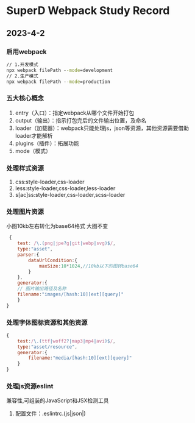 # SuperD Webpack Study Record
## 2023-4-2
### 启用webpack
``` cmd
// 1.开发模式
npx webpack filePath --mode=development
// 2.生产模式
npx webpack filePath --mode=production
```
### 五大核心概念
1. entry（入口）：指定webpack从哪个文件开始打包
2. output（输出）：指示打包完后的文件输出位置，及命名
3. loader（加载器）：webpack只能处理js，json等资源，其他资源需要借助loader才能解析
4. plugins（插件）：拓展功能
5. mode（模式）

### 处理样式资源
1. css:style-loader,css-loader
2. less:style-loader,css-loader,less-loader
3. s[ac]ss:style-loader,css-loader,scss-loader

### 处理图片资源
小图10kb左右转化为base64格式
大图不变
```javascript
 {
    test: /\.(png|jpe?g|git|webp|svg)$/,
    type:"asset",
    parser:{
        dataUrlCondition:{
            maxSize:10*1024,//10kb以下的图转base64
        }
    },
    generator:{
    // 图片输出路径及名称
    filename:"images/[hash:10][ext][query]"
    }
}

```

### 处理字体图标资源和其他资源
```javascript
{
    test:/\.(ttf|woff2?|map3|mp4|avi)$/,
    type:"asset/resource",
    generator:{
        filename:"media/[hash:10][ext][query]"
    }
}
```
### 处理js资源eslint
兼容性,可组装的JavaScript和JSX检测工具
1. 配置文件：.eslintrc.(js|json|)
